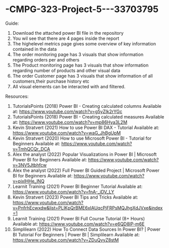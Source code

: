 # -CMPG-323-Project-5---33703795

Guide:
1. Download the attached power BI file in the repository
2. You wil see that there are 4 pages inside the report
3. The highelevel metrics page gives some overview of key information contained in the data
4. The order monitoring page has 3 visuals that show information regarding orders per  and others
5. The Product monitoring page has 3 visuals that show information regarding number of products and other visual data
6. The order Customer page has 3 visuals that show information of all customers,their purchase history etc
7. All visual elements can be interacted with and filtered.



Resources:
1.  TutorialsPoints (2018) Power BI - Creating calculated columns Available at: https://www.youtube.com/watch?v=g5yZIk2rYGc
2.  TutorialsPoints (2018) Power BI - Creating calculated measures Available at: https://www.youtube.com/watch?v=mp86Hya3L2M
3.  Kevin Stratvert (2021) How to use Power BI DAX - Tutorial Available at: https://www.youtube.com/watch?v=waG_JhBgUpM
4.  Kevin Stratvert (2020) How to use Microsoft Power BI - Tutorial for Beginners Available at: https://www.youtube.com/watch?v=TmhQCQr_DCA
5.  Alex the analyst (2022) Popular Visualizations in Power BI | Microsoft Power BI for Beginners Available at: https://www.youtube.com/watch?v=3NV5Jtbhfcw
6.  Alex the analyst (2022) Full Power BI Guided Project | Microsoft Power BI for Beginners Available at: https://www.youtube.com/watch?v=pixlHHe_lNQ
7.  Learnit Training (2021) Power BI Beginner Tutorial Available at: https://www.youtube.com/watch?v=fnA-_iDV_LY
8.   Kevin Stratvert (2023) Power BI Tips and Tricks Available at: https://www.youtube.com/watch?v=PnfrhEcwxdw&list=PLlKpQrBME6xIAUqcPjFRPsMQJhgXdJVxe&index=1
9.  Learnit Training (2021) Power BI Full Course Tutorial (8+ Hours) Available at: https://www.youtube.com/watch?v=e6QD8lP-m6E
10.  Simplilearn (2022) How To Connect Data Sources In Power BI? | Power BI Tutorial For Beginners | Power BI | Simplilearn  Available at: https://www.youtube.com/watch?v=ZDuQvyZ8stM
